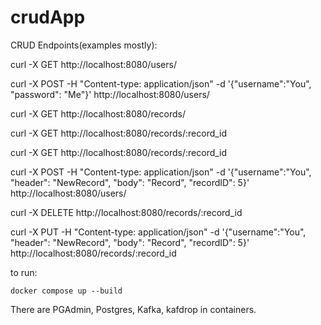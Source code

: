# crudApp

CRUD Endpoints(examples mostly):

curl -X GET http://localhost:8080/users/

curl -X POST -H "Content-type: application/json" -d '{"username":"You", "password": "Me"}' http://localhost:8080/users/

curl -X GET http://localhost:8080/records/

curl -X GET http://localhost:8080/records/:record_id

curl -X GET http://localhost:8080/records/:record_id

curl -X POST -H "Content-type: application/json" -d '{"username":"You", "header": "NewRecord", "body": "Record", "recordID": 5}' http://localhost:8080/users/

curl -X DELETE http://localhost:8080/records/:record_id

curl -X PUT -H "Content-type: application/json" -d '{"username":"You", "header": "NewRecord", "body": "Record", "recordID": 5}' http://localhost:8080/records/:record_id 

to run:

```
docker compose up --build
```


There are PGAdmin, Postgres, Kafka, kafdrop in containers.
